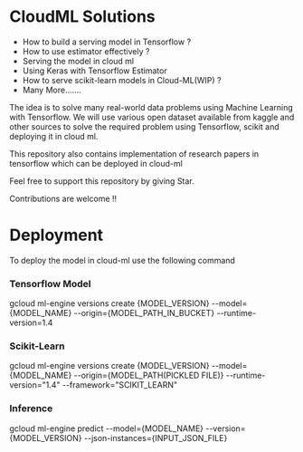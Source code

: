 # CloudML Solutions

- How to build a serving model in Tensorflow ?
- How to use estimator effectively ?
- Serving the model in cloud ml
- Using Keras with Tensorflow Estimator
- How to serve scikit-learn models in Cloud-ML(WIP) ?
- Many More.......

The idea is to solve many real-world data problems using Machine Learning with Tensorflow. We will use various open dataset available from kaggle and other sources to solve the required problem using Tensorflow, scikit and deploying it in cloud ml.

This repository also contains implementation of research papers in tensorflow which can be deployed in cloud-ml

Feel free to support this repository by giving Star.

Contributions are welcome !!

# Deployment

To deploy the model in cloud-ml use the following command

### Tensorflow Model
gcloud ml-engine versions create {MODEL_VERSION} --model={MODEL_NAME} --origin={MODEL_PATH_IN_BUCKET}  --runtime-version=1.4

### Scikit-Learn
gcloud ml-engine versions create {MODEL_VERSION} --model={MODEL_NAME} --origin={MODEL_PATH(PICKLED FILE)} --runtime-version="1.4" --framework="SCIKIT_LEARN"

### Inference
gcloud ml-engine predict --model={MODEL_NAME} --version={MODEL_VERSION} --json-instances={INPUT_JSON_FILE}

